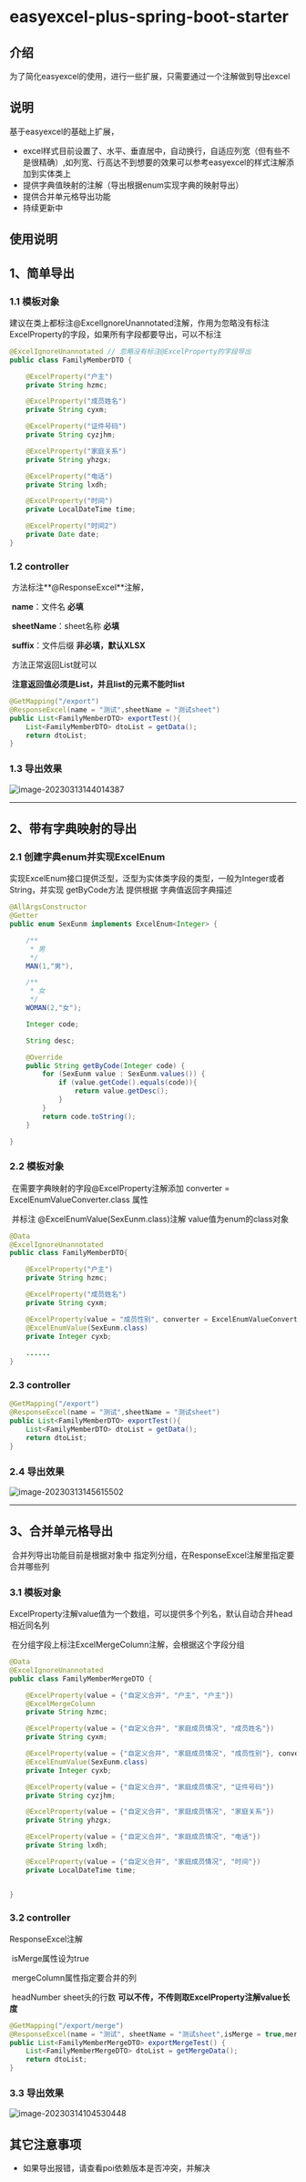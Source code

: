 # easyexcel-plus-spring-boot-starter

## 介绍

为了简化easyexcel的使用，进行一些扩展，只需要通过一个注解做到导出excel

## 说明

基于easyexcel的基础上扩展，

- excel样式目前设置了、水平、垂直居中，自动换行，自适应列宽（但有些不是很精确）,如列宽、行高达不到想要的效果可以参考easyexcel的样式注解添加到实体类上
- 提供字典值映射的注解（导出根据enum实现字典的映射导出）
- 提供合并单元格导出功能
- 持续更新中

## 使用说明
## 1、简单导出

### 	1.1 模板对象

​		建议在类上都标注@ExcelIgnoreUnannotated注解，作用为忽略没有标注ExcelProperty的字段，如果所有字段都要导出，可以不标注

```java
@ExcelIgnoreUnannotated // 忽略没有标注@ExcelProperty的字段导出
public class FamilyMemberDTO {

 	@ExcelProperty("户主")
    private String hzmc;

    @ExcelProperty("成员姓名")
    private String cyxm;

    @ExcelProperty("证件号码")
    private String cyzjhm;

    @ExcelProperty("家庭关系")
    private String yhzgx;

    @ExcelProperty("电话")
    private String lxdh;

    @ExcelProperty("时间")
    private LocalDateTime time;

    @ExcelProperty("时间2")
    private Date date;
}
```

### 	1.2 controller

​			方法标注**@ResponseExcel**注解，

​				**name**：文件名 **必填**

​				**sheetName**：sheet名称 **必填**

​				**suffix**：文件后缀   **非必填，默认XLSX**

​			方法正常返回List就可以

​				**注意返回值必须是List，并且list的元素不能时list**



```Java
@GetMapping("/export")
@ResponseExcel(name = "测试",sheetName = "测试sheet")
public List<FamilyMemberDTO> exportTest(){
    List<FamilyMemberDTO> dtoList = getData();
    return dtoList;
}
```

### 	1.3 导出效果

![image-20230313144014387](C:\Users\Administrator\AppData\Roaming\Typora\typora-user-images\image-20230313144014387.png)


------

## 2、带有字典映射的导出

### 	2.1 创建字典enum并实现ExcelEnum

​			实现ExcelEnum接口提供泛型，泛型为实体类字段的类型，一般为Integer或者String，并实现 getByCode方法 提供根据 字典值返回字典描述

```java
@AllArgsConstructor
@Getter
public enum SexEunm implements ExcelEnum<Integer> {

    /**
     * 男
     */
    MAN(1,"男"),

    /**
     * 女
     */
    WOMAN(2,"女");

    Integer code;

    String desc;

    @Override
    public String getByCode(Integer code) {
        for (SexEunm value : SexEunm.values()) {
            if (value.getCode().equals(code)){
                return value.getDesc();
            }
        }
        return code.toString();
    }

}
```

### 2.2 模板对象

​			在需要字典映射的字段@ExcelProperty注解添加 converter = ExcelEnumValueConverter.class 属性

​			并标注 @ExcelEnumValue(SexEunm.class)注解 value值为enum的class对象

```java
@Data
@ExcelIgnoreUnannotated
public class FamilyMemberDTO{

    @ExcelProperty("户主")
    private String hzmc;

    @ExcelProperty("成员姓名")
    private String cyxm;

    @ExcelProperty(value = "成员性别", converter = ExcelEnumValueConverter.class)
    @ExcelEnumValue(SexEunm.class)
    private Integer cyxb;
 
    ......
}
```

### 	2.3 controller

```Java
@GetMapping("/export")
@ResponseExcel(name = "测试",sheetName = "测试sheet")
public List<FamilyMemberDTO> exportTest(){
    List<FamilyMemberDTO> dtoList = getData();
    return dtoList;
}
```
### 	2.4 导出效果

![image-20230313145615502](C:\Users\Administrator\AppData\Roaming\Typora\typora-user-images\image-20230313145615502.png)



------

## 3、合并单元格导出

​	合并列导出功能目前是根据对象中 指定列分组，在ResponseExcel注解里指定要合并哪些列

### 3.1 模板对象

​		ExcelProperty注解value值为一个数组，可以提供多个列名，默认自动合并head相近同名列

​		在分组字段上标注ExcelMergeColumn注解，会根据这个字段分组

```java
@Data
@ExcelIgnoreUnannotated
public class FamilyMemberMergeDTO {

    @ExcelProperty(value = {"自定义合并", "户主", "户主"})
    @ExcelMergeColumn
    private String hzmc;

    @ExcelProperty(value = {"自定义合并", "家庭成员情况", "成员姓名"})
    private String cyxm;

    @ExcelProperty(value = {"自定义合并", "家庭成员情况", "成员性别"}, converter = ExcelEnumValueConverter.class)
    @ExcelEnumValue(SexEunm.class)
    private Integer cyxb;

    @ExcelProperty(value = {"自定义合并", "家庭成员情况", "证件号码"})
    private String cyzjhm;

    @ExcelProperty(value = {"自定义合并", "家庭成员情况", "家庭关系"})
    private String yhzgx;

    @ExcelProperty(value = {"自定义合并", "家庭成员情况", "电话"})
    private String lxdh;

    @ExcelProperty(value = {"自定义合并", "家庭成员情况", "时间"})
    private LocalDateTime time;


}
```

### 3.2 controller

ResponseExcel注解

​	isMerge属性设为true

​	mergeColumn属性指定要合并的列

​	headNumber sheet头的行数 **可以不传，不传则取ExcelProperty注解value长度**

```java
@GetMapping("/export/merge")
@ResponseExcel(name = "测试", sheetName = "测试sheet",isMerge = true,mergeColumn = {0},headNumber = 3)
public List<FamilyMemberMergeDTO> exportMergeTest() {
    List<FamilyMemberMergeDTO> dtoList = getMergeData();
    return dtoList;
}
```

### 3.3 导出效果

![image-20230314104530448](C:\Users\Administrator\AppData\Roaming\Typora\typora-user-images\image-20230314104530448.png)

## **其它注意事项**

- 如果导出报错，请查看poi依赖版本是否冲突，并解决